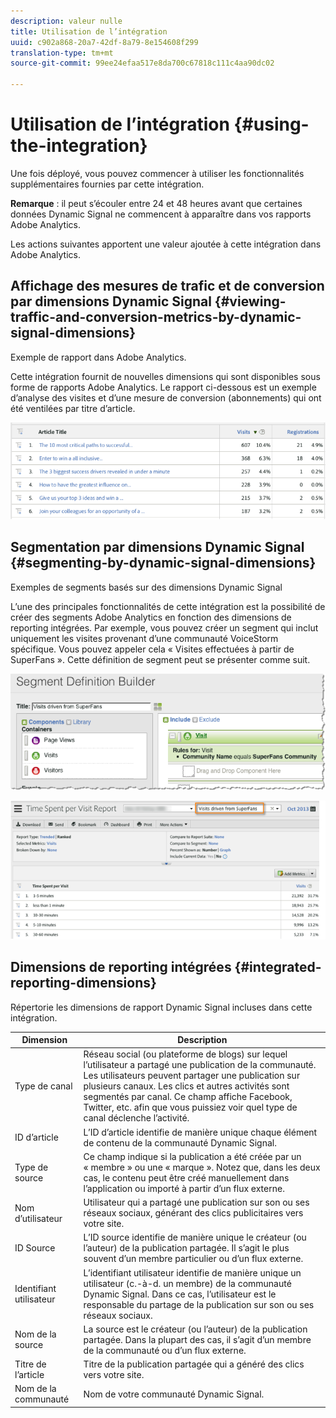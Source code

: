 ```yaml
---
description: valeur nulle
title: Utilisation de l’intégration
uuid: c902a868-20a7-42df-8a79-8e154608f299
translation-type: tm+mt
source-git-commit: 99ee24efaa517e8da700c67818c111c4aa90dc02

---
```



# Utilisation de l’intégration {#using-the-integration}

Une fois déployé, vous pouvez commencer à utiliser les fonctionnalités supplémentaires fournies par cette intégration.

**Remarque** : il peut s’écouler entre 24 et 48 heures avant que certaines données Dynamic Signal ne commencent à apparaître dans vos rapports Adobe Analytics.

Les actions suivantes apportent une valeur ajoutée à cette intégration dans Adobe Analytics.

## Affichage des mesures de trafic et de conversion par dimensions Dynamic Signal {#viewing-traffic-and-conversion-metrics-by-dynamic-signal-dimensions}

Exemple de rapport dans Adobe Analytics.

Cette intégration fournit de nouvelles dimensions qui sont disponibles sous forme de rapports Adobe Analytics. Le rapport ci-dessous est un exemple d’analyse des visites et d’une mesure de conversion (abonnements) qui ont été ventilées par titre d’article.

![](assets/examplereport.png)

## Segmentation par dimensions Dynamic Signal {#segmenting-by-dynamic-signal-dimensions}

Exemples de segments basés sur des dimensions Dynamic Signal

L’une des principales fonctionnalités de cette intégration est la possibilité de créer des segments Adobe Analytics en fonction des dimensions de reporting intégrées. Par exemple, vous pouvez créer un segment qui inclut uniquement les visites provenant d’une communauté VoiceStorm spécifique. Vous pouvez appeler cela « Visites effectuées à partir de SuperFans ». Cette définition de segment peut se présenter comme suit.

![](assets/segment1.png)

![](assets/segment2.png)

## Dimensions de reporting intégrées {#integrated-reporting-dimensions}

Répertorie les dimensions de rapport Dynamic Signal incluses dans cette intégration.

| Dimension | Description |
|---|---|
| Type de canal | Réseau social (ou plateforme de blogs) sur lequel l’utilisateur a partagé une publication de la communauté. Les utilisateurs peuvent partager une publication sur plusieurs canaux. Les clics et autres activités sont segmentés par canal. Ce champ affiche Facebook, Twitter, etc. afin que vous puissiez voir quel type de canal déclenche l’activité. |
| ID d’article | L’ID d’article identifie de manière unique chaque élément de contenu de la communauté Dynamic Signal. |
| Type de source | Ce champ indique si la publication a été créée par un « membre » ou une « marque ». Notez que, dans les deux cas, le contenu peut être créé manuellement dans l’application ou importé à partir d’un flux externe. |
| Nom d’utilisateur | Utilisateur qui a partagé une publication sur son ou ses réseaux sociaux, générant des clics publicitaires vers votre site. |
| ID Source | L’ID source identifie de manière unique le créateur (ou l’auteur) de la publication partagée. Il s’agit le plus souvent d’un membre particulier ou d’un flux externe. |
| Identifiant utilisateur | L’identifiant utilisateur identifie de manière unique un utilisateur (c.-à-d. un membre) de la communauté Dynamic Signal. Dans ce cas, l’utilisateur est le responsable du partage de la publication sur son ou ses réseaux sociaux. |
| Nom de la source | La source est le créateur (ou l’auteur) de la publication partagée. Dans la plupart des cas, il s’agit d’un membre de la communauté ou d’un flux externe. |
| Titre de l’article | Titre de la publication partagée qui a généré des clics vers votre site. |
| Nom de la communauté | Nom de votre communauté Dynamic Signal. |

